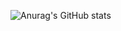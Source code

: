 ![Anurag's GitHub stats](https://github-readme-stats.vercel.app/api?username=ledukilian&show_icons=true&theme=dracula)

<!---
[![Top Langs](https://github-readme-stats.vercel.app/api/top-langs/?username=ledukilian&layout=compact)](https://github.com/anuraghazra/github-readme-stats)
--->

<!---
ledukilian/ledukilian is a ✨ special ✨ repository because its `README.md` (this file) appears on your GitHub profile.
You can click the Preview link to take a look at your changes.
--->
